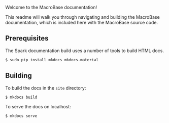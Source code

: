 Welcome to the MacroBase documentation!

This readme will walk you through navigating and building the MacroBase documentation, which is included here with the MacroBase source code.

## Prerequisites

The Spark documentation build uses a number of tools to build HTML docs.

```sh
$ sudo pip install mkdocs mkdocs-material
```

## Building

To build the docs in the `site` directory:

```sh
$ mkdocs build
```

To serve the docs on localhost:

```sh
$ mkdocs serve
```
